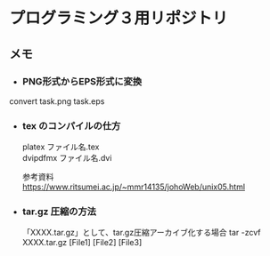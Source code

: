 # プログラミング３用リポジトリ

## メモ


- ### PNG形式からEPS形式に変換

convert task.png task.eps

- ### tex のコンパイルの仕方

  platex ファイル名.tex  
  dvipdfmx ファイル名.dvi

  参考資料  
  https://www.ritsumei.ac.jp/~mmr14135/johoWeb/unix05.html

- ### tar.gz 圧縮の方法
  
  「XXXX.tar.gz」として、tar.gz圧縮アーカイブ化する場合
  tar -zcvf XXXX.tar.gz [File1] [File2] [File3]
